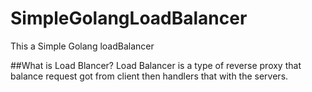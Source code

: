 # SimpleGolangLoadBalancer
This a Simple Golang loadBalancer

##What is Load Blancer?
Load Balancer is a type of reverse proxy that balance request got from client then handlers that with the servers.

